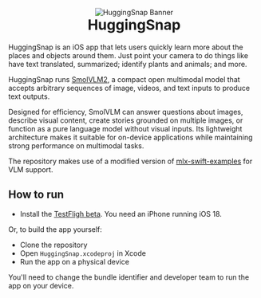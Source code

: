 <p align="center" style="margin-bottom: 0;">
  <img src="HuggingSnap/Assets.xcassets/AppIcon.appiconset/SmolVLM logo.png" alt="HuggingSnap Banner">
</p>
<h1 align="center" style="margin-top: 0;">HuggingSnap</h1>

HuggingSnap is an iOS app that lets users quickly learn more about the places and objects around them. Just point your camera to do things like have text translated, summarized; identify plants and animals; and more.

HuggingSnap runs [SmolVLM2](https://huggingface.co/collections/HuggingFaceTB/smolvlm2-smallest-video-lm-ever-67ab6b5e84bf8aaa60cb17c7), a compact open multimodal model that accepts arbitrary sequences of image, videos, and text inputs to produce text outputs. 

Designed for efficiency, SmolVLM can answer questions about images, describe visual content, create stories grounded on multiple images, or function as a pure language model without visual inputs. Its lightweight architecture makes it suitable for on-device applications while maintaining strong performance on multimodal tasks.

The repository makes use of a modified version of [mlx-swift-examples](https://github.com/cyrilzakka/mlx-swift-examples) for VLM support.

## How to run

- Install the [TestFligh beta](https://testflight.apple.com/join/c1MPaHDF). You need an iPhone running iOS 18.

Or, to build the app yourself:
- Clone the repository
- Open `HuggingSnap.xcodeproj` in Xcode
- Run the app on a physical device

You'll need to change the bundle identifier and developer team to run the app on your device.
